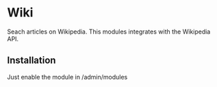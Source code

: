 # Wiki

Seach articles on Wikipedia. This modules integrates with the Wikipedia API.

## Installation
Just enable the module in /admin/modules
